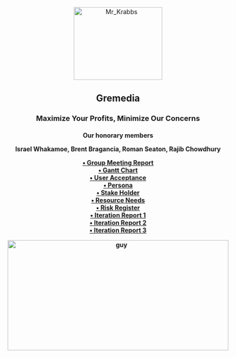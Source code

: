 <p align = "center">
  <a href = "https://github.com/orangeteddy11/test2025">
    <img src = "https://mystickermania.com/cdn/stickers/spongebob/sb-happy-mr-krabs-512x512.png" alt="Mr_Krabbs" width="200" height="165">
  </a>
</p>
<h2 align = "center">Gremedia</h2>
<h3 align = "center">
  Maximize Your Profits, Minimize Our Concerns </p>
<h4 align = "center"> Our honorary members
  <p> Israel Whakamoe, Brent Bragancia, Roman Seaton, Rajib Chowdhury </p>

<!-- For all commments please follow the rules listed in the syntax below to avoid breaking it -->

<p align = "center">
  <a href = "https://github.com/orangeteddy11/test2025/blob/master/Week%205%20Group%20Meeting%20Report%20(1).docx.pdf">• Group Meeting Report</a><br>
  <a href = "https://github.com/orangeteddy11/test2025/blob/master/the%20dark%20one%20chart.xlsx%20-%20Dark.pdf">• Gantt Chart</a><br>
  <a href = "https://github.com/orangeteddy11/test2025/blob/master/_User%20Acceptance%20Tests.xlsx%20-%20Sheet1.pdf">• User Acceptance</a><br>
  <a href = "https://github.com/orangeteddy11/test2025/blob/master/Personas.pdf">• Persona</a><br>
  <a href = "https://github.com/orangeteddy11/test2025/blob/master/Stakeholder%20Register.docx.pdf">• Stake Holder</a><br>
  <a href = "https://github.com/orangeteddy11/test2025/blob/master/resource_needs.docx.pdf">• Resource Needs<a/><br>
  <a href = "https://github.com/orangeteddy11/test2025/blob/master/new%20Risk%20Register.pdf">• Risk Register</a><br>
  <a href = "https://github.com/orangeteddy11/test2025/blob/master/iteration_report.pdf">• Iteration Report 1</a><br>
  <a href = "https://github.com/orangeteddy11/test2025/blob/master/progress_report.pdf">• Iteration Report 2</a><br>
  <a href = "https://github.com/orangeteddy11/test2025/blob/master/Iteration%20report%203%20(Iteration%20Report%20real).pdf">• Iteration Report 3</a><br>
</p>
<p align = "center">
<img src = "https://wallpapersok.com/images/high/mr-krabs-happy-money-eisnik6gv5pf4bzz.jpg" alt="guy" width="500" height="250">
